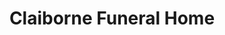 ---
title: "Claiborne Funeral Home"
url: /new-tazewell/claiborne-funeral-home/
shop: Bestattungen
---